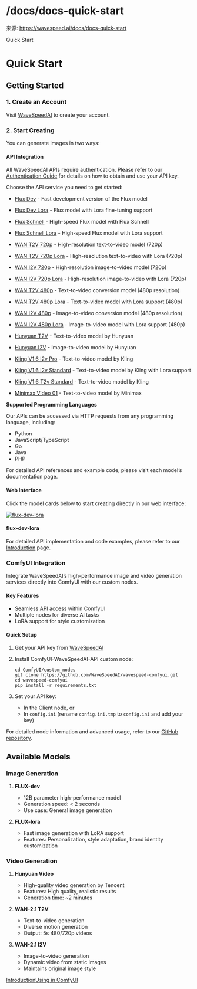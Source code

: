 # /docs/docs-quick-start

来源: https://wavespeed.ai/docs/docs-quick-start

Quick Start

# Quick Start

## Getting Started[](#getting-started)

### 1\. Create an Account[](#1-create-an-account)

Visit [WaveSpeedAI](https://wavespeed.ai/sign-in) to create your account.

### 2\. Start Creating[](#2-start-creating)

You can generate images in two ways:

#### API Integration[](#api-integration)

All WaveSpeedAI APIs require authentication. Please refer to our [Authentication Guide](/docs/docs-authentication) for details on how to obtain and use your API key.

Choose the API service you need to get started:

*   [Flux Dev](/docs/docs-api/flux-dev) - Fast development version of the Flux model
    
*   [Flux Dev Lora](/docs/docs-api/flux-dev-lora) - Flux model with Lora fine-tuning support
    
*   [Flux Schnell](/docs/docs-api/flux-schnell) - High-speed Flux model with Flux Schnell
    
*   [Flux Schnell Lora](/docs/docs-api/flux-schnell-lora) - High-speed Flux model with Lora support
    
*   [WAN T2V 720p](/docs/docs-api/wavespeed-ai/wan-2.2-t2v-720p) - High-resolution text-to-video model (720p)
    
*   [WAN T2V 720p Lora](/docs/docs-api/wavespeed-ai/wan-2.2-t2v-720p-lora) - High-resolution text-to-video with Lora (720p)
    
*   [WAN I2V 720p](/docs/docs-api/wavespeed-ai/wan-2.2-i2v-720p) - High-resolution image-to-video model (720p)
    
*   [WAN I2V 720p Lora](/docs/docs-api/wavespeed-ai/wan-2.2-i2v-720p-lora) - High-resolution image-to-video with Lora (720p)
    
*   [WAN T2V 480p](/docs/docs-api/wavespeed-ai/wan-2.2-t2v-480p) - Text-to-video conversion model (480p resolution)
    
*   [WAN T2V 480p Lora](/docs/docs-api/wavespeed-ai/wan-2.2-t2v-480p-lora) - Text-to-video model with Lora support (480p)
    
*   [WAN I2V 480p](/docs/docs-api/wavespeed-ai/wan-2.2-i2v-480p) - Image-to-video conversion model (480p resolution)
    
*   [WAN I2V 480p Lora](/docs/docs-api/wavespeed-ai/wan-2.2-i2v-480p-lora) - Image-to-video model with Lora support (480p)
    
*   [Hunyuan T2V](/docs/docs-api/wavespeed-ai/hunyuan-video-t2v) - Text-to-video model by Hunyuan
    
*   [Hunyuan I2V](/docs/docs-api/wavespeed-ai/hunyuan-video-i2v) - Image-to-video model by Hunyuan
    
*   [Kling V1.6 I2v Pro](/docs/docs-api/kwaivgi/kwaivgi-kling-v1.6-i2v-pro) - Text-to-video model by Kling
    
*   [Kling V1.6 I2v Standard](/docs/docs-api/kwaivgi/kwaivgi-kling-v1.6-i2v-standard) - Text-to-video model by Kling with Lora support
    
*   [Kling V1.6 T2v Standard](/docs/docs-api/kwaivgi/kwaivgi-kling-v1.6-t2v-standard) - Text-to-video model by Kling
    
*   [Minimax Video 01](/docs/docs-api/minimax-video-01) - Text-to-video model by Minimax
    

**Supported Programming Languages**

Our APIs can be accessed via HTTP requests from any programming language, including:

*   Python
*   JavaScript/TypeScript
*   Go
*   Java
*   PHP

For detailed API references and example code, please visit each model’s documentation page.

#### Web Interface[](#web-interface)

Click the model cards below to start creating directly in our web interface:

[![flux-dev-lora](/docs-assets/media/images/1754632715323723772_2gcqnjgb.png)](https://wavespeed.ai/models/wavespeed-ai/flux-dev-lora)

#### flux-dev-lora

For detailed API implementation and code examples, please refer to our [Introduction](/docs/docs) page.

### ComfyUI Integration[](#comfyui-integration)

Integrate WaveSpeedAI’s high-performance image and video generation services directly into ComfyUI with our custom nodes.

#### Key Features[](#key-features)

*   Seamless API access within ComfyUI
*   Multiple nodes for diverse AI tasks
*   LoRA support for style customization

#### Quick Setup[](#quick-setup)

1.  Get your API key from [WaveSpeedAI](https://wavespeed.ai)
2.  Install ComfyUI-WaveSpeedAI-API custom node:
    
    ```
    cd ComfyUI/custom_nodes
    git clone https://github.com/WaveSpeedAI/wavespeed-comfyui.git
    cd wavespeed-comfyui
    pip install -r requirements.txt
    ```
    
3.  Set your API key:
    *   In the Client node, or
    *   In `config.ini` (rename `config.ini.tmp` to `config.ini` and add your key)

For detailed node information and advanced usage, refer to our [GitHub repository](https://github.com/WaveSpeedAI/wavespeed-comfyui.git).

## Available Models[](#available-models)

### Image Generation[](#image-generation)

1.  **FLUX-dev**
    
    *   12B parameter high-performance model
    *   Generation speed: < 2 seconds
    *   Use case: General image generation
2.  **FLUX-lora**
    
    *   Fast image generation with LoRA support
    *   Features: Personalization, style adaptation, brand identity customization

### Video Generation[](#video-generation)

1.  **Hunyuan Video**
    
    *   High-quality video generation by Tencent
    *   Features: High quality, realistic results
    *   Generation time: ~2 minutes
2.  **WAN-2.1 T2V**
    
    *   Text-to-video generation
    *   Diverse motion generation
    *   Output: 5s 480/720p videos
3.  **WAN-2.1 I2V**
    
    *   Image-to-video generation
    *   Dynamic video from static images
    *   Maintains original image style

[Introduction](/docs/docs "Introduction")[Using in ComfyUI](/docs/docs-comfyui "Using in ComfyUI")